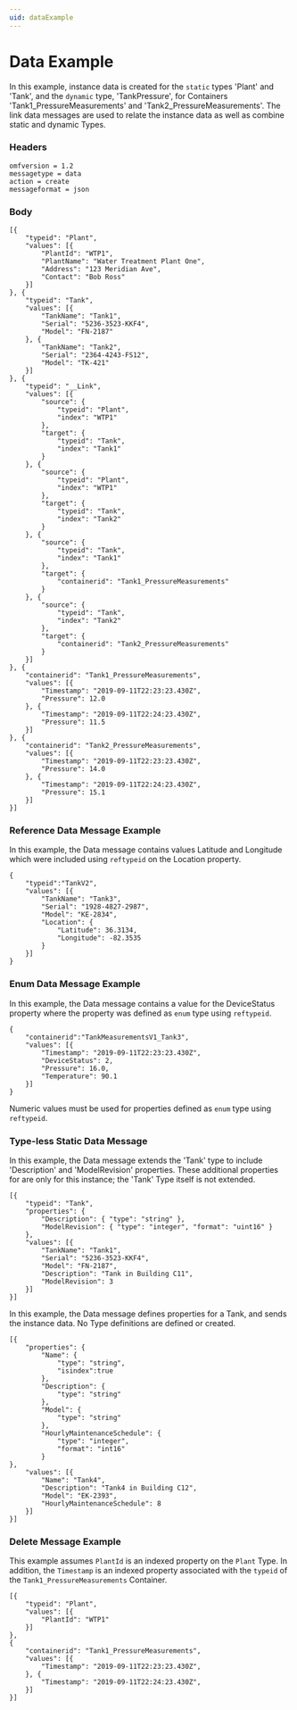 ```yaml
---
uid: dataExample
---
```


# Data Example

In this example, instance data is created for the `static` types \'Plant\' and \'Tank\', and the `dynamic` type, \'TankPressure\', for Containers
\'Tank1_PressureMeasurements\' and \'Tank2_PressureMeasurements\'. The link data messages are used to relate the instance data as well as combine static and dynamic Types.

### Headers

	omfversion = 1.2
	messagetype = data
	action = create
	messageformat = json

### Body

	[{
		"typeid": "Plant",
		"values": [{
			"PlantId": "WTP1",
			"PlantName": "Water Treatment Plant One",
			"Address": "123 Meridian Ave",
			"Contact": "Bob Ross"
		}]
	}, {
		"typeid": "Tank",
		"values": [{
			"TankName": "Tank1",
			"Serial": "5236-3523-KKF4",
			"Model": "FN-2187"
		}, {
			"TankName": "Tank2",
			"Serial": "2364-4243-FS12",
			"Model": "TK-421"
		}]
	}, {
		"typeid": "__Link",
		"values": [{
			"source": {
				"typeid": "Plant",
				"index": "WTP1"
			},
			"target": {
				"typeid": "Tank",
				"index": "Tank1"
			}
		}, {
			"source": {
				"typeid": "Plant",
				"index": "WTP1"
			},
			"target": {
				"typeid": "Tank",
				"index": "Tank2"
			}
		}, {
			"source": {
				"typeid": "Tank",
				"index": "Tank1"
			},
			"target": {
				"containerid": "Tank1_PressureMeasurements"
			}
		}, {
			"source": {
				"typeid": "Tank",
				"index": "Tank2"
			},
			"target": {
				"containerid": "Tank2_PressureMeasurements"
			}
		}]
	}, {
		"containerid": "Tank1_PressureMeasurements",
		"values": [{
			"Timestamp": "2019-09-11T22:23:23.430Z",
			"Pressure": 12.0
		}, {
			"Timestamp": "2019-09-11T22:24:23.430Z",
			"Pressure": 11.5
		}]
	}, {
		"containerid": "Tank2_PressureMeasurements",
		"values": [{
			"Timestamp": "2019-09-11T22:23:23.430Z",
			"Pressure": 14.0
		}, {
			"Timestamp": "2019-09-11T22:24:23.430Z",
			"Pressure": 15.1
		}]
	}]

### Reference Data Message Example

In this example, the Data message contains values Latitude and Longitude which were included using `reftypeid` on the Location property.

	{
		"typeid":"TankV2",
		"values": [{
			"TankName": "Tank3",
			"Serial": "1928-4827-2987",
			"Model": "KE-2834",
			"Location": {
				"Latitude": 36.3134,
				"Longitude": -82.3535
			}
		}]
	}

### Enum Data Message Example

In this example, the Data message contains a value for the DeviceStatus property where the property was defined as `enum` type using `reftypeid`.

	{
		"containerid":"TankMeasurementsV1_Tank3",
		"values": [{
			"Timestamp": "2019-09-11T22:23:23.430Z",
			"DeviceStatus": 2,
			"Pressure": 16.0,
			"Temperature": 90.1
		}]
	}

Numeric values must be used for properties defined as `enum` type using `reftypeid`.

### Type-less Static Data Message

In this example, the Data message extends the 'Tank' type to include 'Description' and 'ModelRevision' properties.
These additional properties for are only for this instance; the 'Tank' Type itself is not extended.

	[{
		"typeid": "Tank",
		"properties": {
			"Description": { "type": "string" },
			"ModelRevision": { "type": "integer", "format": "uint16" }
		},
		"values": [{
			"TankName": "Tank1",
			"Serial": "5236-3523-KKF4",
			"Model": "FN-2187",
			"Description": "Tank in Building C11",
			"ModelRevision": 3
		}]
	}]

In this example, the Data message defines properties for a Tank, and sends the instance data. No Type definitions are defined or created.

	[{
		"properties": {
			"Name": {
				"type": "string",
				"isindex":true
			},
			"Description": {
				"type": "string"
			},
			"Model": {
				"type": "string"
			},
			"HourlyMaintenanceSchedule": {
				"type": "integer",
				"format": "int16"
			}
	},
		"values": [{
			"Name": "Tank4",
			"Description": "Tank4 in Building C12",
			"Model": "EK-2393",
			"HourlyMaintenanceSchedule": 8
		}]
	}]

### Delete Message Example

This example assumes `PlantId` is an indexed property on the `Plant` Type. In addition, the `Timestamp` is an indexed property associated with the `typeid` of the `Tank1_PressureMeasurements` Container.

	[{
		"typeid": "Plant",
		"values": [{
			"PlantId": "WTP1"
		}]
	}, 
	{
		"containerid": "Tank1_PressureMeasurements",
		"values": [{
			"Timestamp": "2019-09-11T22:23:23.430Z",			
		}, {
			"Timestamp": "2019-09-11T22:24:23.430Z",
		}]
	}]
